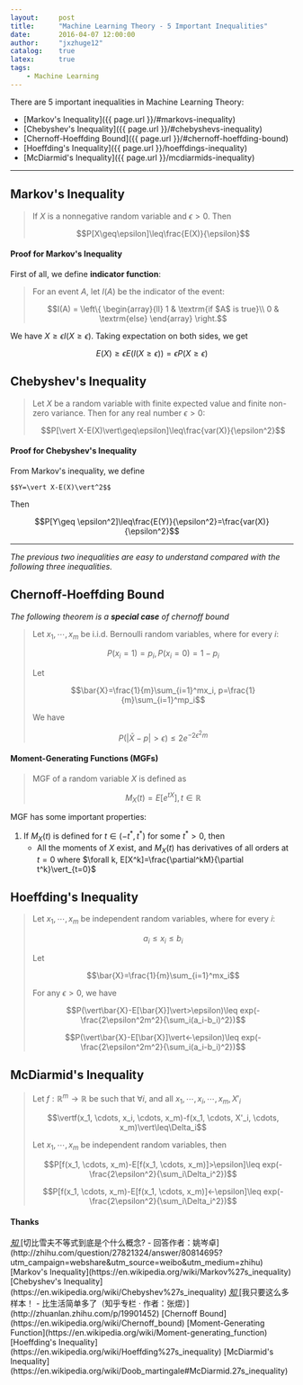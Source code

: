 ```yaml
---
layout:     post
title:      "Machine Learning Theory - 5 Important Inequalities"
date:       2016-04-07 12:00:00
author:     "jxzhuge12"
catalog:    true
latex:      true
tags:
    - Machine Learning
---
```


There are 5 important inequalities in Machine Learning Theory:

* [Markov's Inequality]({{ page.url }}/#markovs-inequality)
* [Chebyshev's Inequality]({{ page.url }}/#chebyshevs-inequality)
* [Chernoff-Hoeffding Bound]({{ page.url }}/#chernoff-hoeffding-bound)
* [Hoeffding's Inequality]({{ page.url }}/hoeffdings-inequality)
* [McDiarmid's Inequality]({{ page.url }}/mcdiarmids-inequality)

---

## Markov's Inequality

> If $X$ is a nonnegative random variable and $\epsilon>0$. Then
>
> $$P[X\geq\epsilon]\leq\frac{E(X)}{\epsilon}$$

#### Proof for Markov's Inequality

First of all, we define **indicator function**:

> For an event $A$, let $I(A)$ be the indicator of the event:
>
> $$I(A) = \left\{ \begin{array}{ll}
1 & \textrm{if $A$ is true}\\
0 & \textrm{else}
\end{array} \right.$$

We have $X\geq\epsilon I(X\geq\epsilon)$. Taking expectation on both sides, we get

$$E(X)\geq\epsilon E(I(X\geq\epsilon))=\epsilon P(X\geq\epsilon)$$

## Chebyshev's Inequality

> Let $X$ be a random variable with finite expected value and finite non-zero variance. Then for any real number $\epsilon>0$:
>
> $$P[\vert X-E(X)\vert\geq\epsilon]\leq\frac{var(X)}{\epsilon^2}$$

#### Proof for Chebyshev's Inequality

From Markov's inequality, we define

`$$Y=\vert X-E(X)\vert^2$$`

Then

$$P[Y\geq \epsilon^2]\leq\frac{E(Y)}{\epsilon^2}=\frac{var(X)}{\epsilon^2}$$

---
_The previous two inequalities are easy to understand compared with the following three inequalities._

## Chernoff-Hoeffding Bound

_The following theorem is a **special case** of chernoff bound_

> Let $x_1, \cdots, x_m$ be i.i.d. Bernoulli random variables, where for every $i$:
>
> $$P(x_i=1)=p_i, P(x_i=0)=1-p_i$$
>
> Let
>
> $$\bar{X}=\frac{1}{m}\sum_{i=1}^mx_i, p=\frac{1}{m}\sum_{i=1}^mp_i$$
>
> We have
>
> $$P(\vert\bar{X}-p\vert>\epsilon)\leq 2e^{-2\epsilon^2m}$$

#### Moment-Generating Functions (MGFs)

> MGF of a random variable $X$ is defined as
>
> $$M_X(t)=E[e^{tX}], t\in\mathbb{R}$$

MGF has some important properties:

1. If $M_X(t)$ is defined for $t\in(-t^*,t^*)$ for some $t^*>0$, then
    * All the moments of $X$ exist, and $M_X(t)$ has derivatives of all orders at $t=0$ where $\forall k, E[X^k]=\frac{\partial^kM}{\partial t^k}\vert_{t=0}$

## Hoeffding's Inequality

> Let $x_1, \cdots, x_m$ be independent random variables, where for every $i$:
>
> $$a_i\leq x_i\leq b_i$$
>
> Let
>
> $$\bar{X}=\frac{1}{m}\sum_{i=1}^mx_i$$
>
> For any $\epsilon>0$, we have
>
> $$P(\vert\bar{X}-E[\bar{X}]\vert>\epsilon)\leq exp(-\frac{2\epsilon^2m^2}{\sum_i(a_i-b_i)^2})$$
>
> $$P(\vert\bar{X}-E[\bar{X}]\vert<-\epsilon)\leq exp(-\frac{2\epsilon^2m^2}{\sum_i(a_i-b_i)^2})$$

## McDiarmid's Inequality

> Let $f:\mathbb{R}^m\rightarrow\mathbb{R}$ be such that $\forall i$, and all $x_1, \cdots, x_i, \cdots, x_m, X'_i$
>
> $$\vertf(x_1, \cdots, x_i, \cdots, x_m)-f(x_1, \cdots, X'_i, \cdots, x_m)\vert\leq\Delta_i$$
>
> Let $x_1, \cdots, x_m$ be independent random variables, then
>
> $$P[f(x_1, \cdots, x_m)-E[f(x_1, \cdots, x_m)]>\epsilon]\leq exp(-\frac{2\epsilon^2}{\sum_i\Delta_i^2})$$
>
> $$P[f(x_1, \cdots, x_m)-E[f(x_1, \cdots, x_m)]<-\epsilon]\leq exp(-\frac{2\epsilon^2}{\sum_i\Delta_i^2})$$

#### Thanks

<a target="_blank" href="http://zhihu.com/question/27821324/answer/80814695?utm_campaign=webshare&amp;utm_source=weibo&amp;utm_medium=zhihu">
    <span class="fa-stack fa-lg">
        <i class="fa fa-circle fa-stack-2x"></i>
        <i class="fa fa-stack-1x fa-inverse">知</i>
    </span>
</a>[切比雪夫不等式到底是个什么概念? - 回答作者：姚岑卓](http://zhihu.com/question/27821324/answer/80814695?utm_campaign=webshare&amp;utm_source=weibo&amp;utm_medium=zhihu)

<a target="_blank" href="https://en.wikipedia.org/wiki/Markov%27s_inequality">
    <span class="fa-stack fa-lg">
        <i class="fa fa-circle fa-stack-2x"></i>
        <i class="fa fa-wikipedia-w fa-stack-1x fa-inverse"></i>
    </span>
</a>[Markov's Inequality](https://en.wikipedia.org/wiki/Markov%27s_inequality)

<a target="_blank" href="https://en.wikipedia.org/wiki/Chebyshev%27s_inequality">
    <span class="fa-stack fa-lg">
        <i class="fa fa-circle fa-stack-2x"></i>
        <i class="fa fa-wikipedia-w fa-stack-1x fa-inverse"></i>
    </span>
</a>[Chebyshev's Inequality](https://en.wikipedia.org/wiki/Chebyshev%27s_inequality)

<a target="_blank" href="http://zhuanlan.zhihu.com/p/19901452">
    <span class="fa-stack fa-lg">
        <i class="fa fa-circle fa-stack-2x"></i>
        <i class="fa fa-stack-1x fa-inverse">知</i>
    </span>
</a>[我只要这么多样本！ - 比生活简单多了（知乎专栏 · 作者：张熤）](http://zhuanlan.zhihu.com/p/19901452)

<a target="_blank" href="https://en.wikipedia.org/wiki/Chernoff_bound">
    <span class="fa-stack fa-lg">
        <i class="fa fa-circle fa-stack-2x"></i>
        <i class="fa fa-wikipedia-w fa-stack-1x fa-inverse"></i>
    </span>
</a>[Chernoff Bound](https://en.wikipedia.org/wiki/Chernoff_bound)

<a target="_blank" href="https://en.wikipedia.org/wiki/Moment-generating_function">
    <span class="fa-stack fa-lg">
        <i class="fa fa-circle fa-stack-2x"></i>
        <i class="fa fa-wikipedia-w fa-stack-1x fa-inverse"></i>
    </span>
</a>[Moment-Generating Function](https://en.wikipedia.org/wiki/Moment-generating_function)

<a target="_blank" href="https://en.wikipedia.org/wiki/Hoeffding%27s_inequality">
    <span class="fa-stack fa-lg">
        <i class="fa fa-circle fa-stack-2x"></i>
        <i class="fa fa-wikipedia-w fa-stack-1x fa-inverse"></i>
    </span>
</a>[Hoeffding's Inequality](https://en.wikipedia.org/wiki/Hoeffding%27s_inequality)

<a target="_blank" href="https://en.wikipedia.org/wiki/Doob_martingale#McDiarmid.27s_inequality">
    <span class="fa-stack fa-lg">
        <i class="fa fa-circle fa-stack-2x"></i>
        <i class="fa fa-wikipedia-w fa-stack-1x fa-inverse"></i>
    </span>
</a>[McDiarmid's Inequality](https://en.wikipedia.org/wiki/Doob_martingale#McDiarmid.27s_inequality)